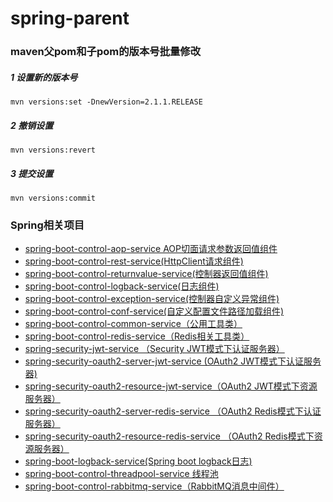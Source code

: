 # spring-parent
### maven父pom和子pom的版本号批量修改

##### 1 设置新的版本号

```
mvn versions:set -DnewVersion=2.1.1.RELEASE
```

##### 2 撤销设置

```
mvn versions:revert
```

##### 3 提交设置

```
mvn versions:commit
```

<h3>Spring相关项目</h3> 

- [spring-boot-control-aop-service AOP切面请求参数返回值组件](https://github.com/mingyang66/spring-parent/tree/master/spring-boot-control-aop-service)
- [spring-boot-control-rest-service(HttpClient请求组件)](https://github.com/mingyang66/spring-parent/tree/master/spring-boot-control-rest-service)
- [spring-boot-control-returnvalue-service(控制器返回值组件)](https://github.com/mingyang66/spring-parent/tree/master/spring-boot-control-returnvalue-service)
- [spring-boot-control-logback-service(日志组件)](https://github.com/mingyang66/spring-parent/tree/master/spring-boot-control-logback-service)
- [spring-boot-control-exception-service(控制器自定义异常组件)](https://github.com/mingyang66/spring-parent/tree/master/spring-boot-control-exception-service)
- [spring-boot-control-conf-service(自定义配置文件路径加载组件)](https://github.com/mingyang66/spring-parent/tree/master/spring-boot-control-conf-service)
- [spring-boot-control-common-service（公用工具类）](https://github.com/mingyang66/spring-parent/tree/master/spring-boot-control-common-service)
- [spring-boot-control-redis-service（Redis相关工具类）](https://github.com/mingyang66/spring-parent/tree/master/spring-boot-control-redis-service)
- [spring-security-jwt-service （Security JWT模式下认证服务器）](https://github.com/mingyang66/spring-parent/tree/master/spring-security-jwt-service)
- [spring-security-oauth2-server-jwt-service (OAuth2 JWT模式下认证服务器)](https://github.com/mingyang66/spring-parent/tree/master/spring-security-oauth2-server-jwt-service)
- [spring-security-oauth2-resource-jwt-service（OAuth2 JWT模式下资源服务器）](https://github.com/mingyang66/spring-parent/tree/master/spring-security-oauth2-resource-jwt-service)
- [spring-security-oauth2-server-redis-service （OAuth2 Redis模式下认证服务器）](https://github.com/mingyang66/spring-parent/tree/master/spring-security-oauth2-server-redis-service)
- [spring-security-oauth2-resource-redis-service （OAuth2 Redis模式下资源服务器）](https://github.com/mingyang66/spring-parent/tree/master/spring-security-oauth2-resource-redis-service)
- [spring-boot-logback-service(Spring boot logback日志)](https://github.com/mingyang66/spring-parent/tree/master/spring-boot-logback-service)
- [spring-boot-control-threadpool-service 线程池](https://github.com/mingyang66/spring-parent/tree/master/spring-boot-control-threadpool-service)
- [spring-boot-control-rabbitmq-service（RabbitMQ消息中间件）](https://github.com/mingyang66/spring-parent/tree/master/spring-boot-control-rabbitmq-service)